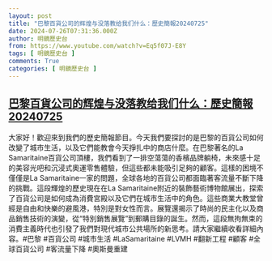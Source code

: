 ```yaml
---
layout: post
title: "巴黎百貨公司的辉煌与没落教给我们什么：歷史簡報20240725"
date: 2024-07-26T07:31:36.000Z
author: 明鏡歷史台
from: https://www.youtube.com/watch?v=Eq5f07J-E8Y
tags: [ 明鏡歷史台 ]
comments: True
categories: [ 明鏡歷史台 ]
---
```

<!--1721979096000-->
[巴黎百貨公司的辉煌与没落教给我们什么：歷史簡報20240725](https://www.youtube.com/watch?v=Eq5f07J-E8Y)
------

<div>
大家好！歡迎來到我們的歷史簡報節目。今天我們要探討的是巴黎的百貨公司如何改變了城市生活，以及它們能教會今天掙扎中的商店什麼。在巴黎著名的La Samaritaine百貨公司頂樓，我們看到了一排空蕩蕩的香檳品牌躺椅，未來感十足的美容光吧和沉浸式奧運零售體驗，但這些都未能吸引足夠的顧客。這樣的困境不僅僅是La Samaritaine一家的問題，全球各地的百貨公司都面臨著客流量不斷下降的挑戰。這段輝煌的歷史現在在La Samaritaine附近的裝飾藝術博物館展出，探索了百貨公司是如何成為消費宮殿以及它們在城市生活中的角色。這些商業大教堂曾經是自由和快樂的避風港，特別是對女性而言。展覽還揭示了時尚的民主化以及商品銷售技術的演變，從“特別銷售展覽”到郵購目錄的誕生。然而，這段無拘無束的消費主義時代也引發了我們對現代城市公共場所的新思考。請大家繼續收看詳細內容。#巴黎 #百貨公司 #城市生活 #LaSamaritaine #LVMH #翻新工程 #顧客 #全球百貨公司 #客流量下降 #奧斯曼重建
</div>
